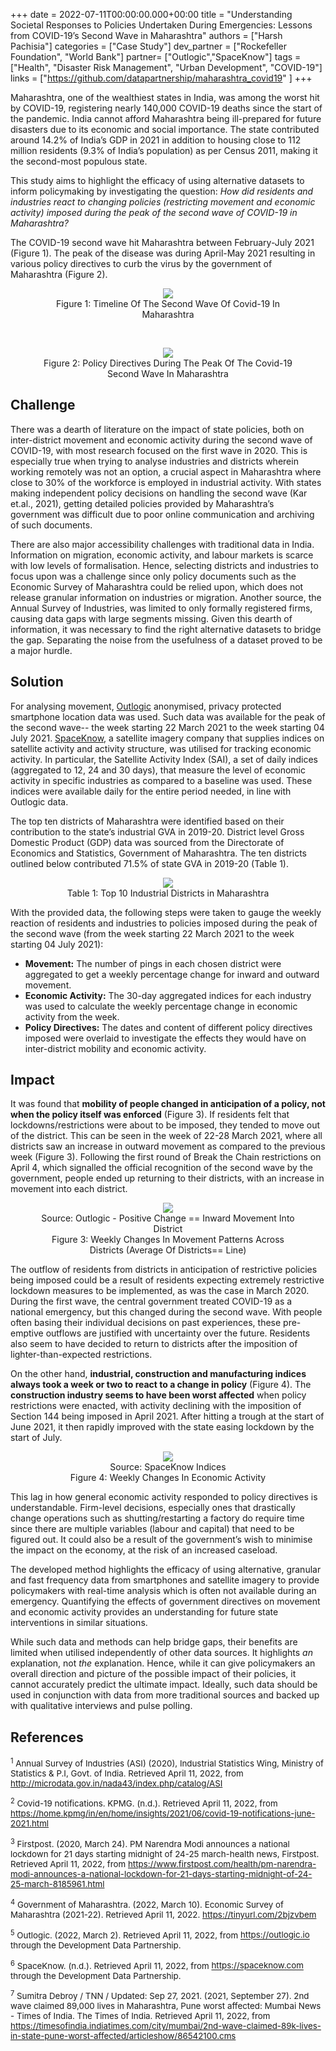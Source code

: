 +++
date = 2022-07-11T00:00:00.000+00:00
title = "Understanding Societal Responses to Policies Undertaken During Emergencies: Lessons from COVID-19’s Second Wave in Maharashtra"
authors = ["Harsh Pachisia"]
categories = ["Case Study"]
dev_partner = ["Rockefeller Foundation", "World Bank"]
partner= ["Outlogic","SpaceKnow"]
tags = ["Health", "Disaster Risk Management", "Urban Development", "COVID-19"]
links = ["https://github.com/datapartnership/maharashtra_covid19"
]
+++

Maharashtra, one of the wealthiest states in India, was among the worst hit by COVID-19, registering nearly 140,000 COVID-19 deaths since the start of the pandemic. India cannot afford Maharashtra being ill-prepared for future disasters due to its economic and social importance. The state contributed around 14.2% of India’s GDP in 2021 in addition to housing close to 112 million residents (9.3% of India’s population) as per Census 2011, making it the second-most populous state.

This study aims to highlight the efficacy of using alternative datasets to inform policymaking by investigating the question: *How did residents and industries react to changing policies (restricting movement and economic activity) imposed during the peak of the second wave of COVID-19 in Maharashtra?*

The COVID-19 second wave hit Maharashtra between February-July 2021 (Figure 1). The peak of the disease was during April-May 2021 resulting in various policy directives to curb the virus by the government of Maharashtra (Figure 2).

<figure align="center">
  <img src="maharashtra_1.png">
  <figcaption> <center> Figure 1: Timeline Of The Second Wave Of Covid-19 In Maharashtra </center> </figcaption>
</figure>

<br>

<figure align="center">
  <img src="maharashtra_2.png">
  <figcaption>  <center> Figure 2: Policy Directives During The Peak Of The Covid-19 Second Wave In Maharashtra</center> </figcaption>
</figure>

## Challenge

There was a dearth of literature on the impact of state policies, both on inter-district movement and economic activity during the second wave of COVID-19, with most research focused on the first wave in 2020. This is especially true when trying to analyse industries and districts wherein working remotely was not an option, a crucial aspect in Maharashtra where close to 30% of the workforce is employed in industrial activity. With states making independent policy decisions on handling the second wave (Kar et.al., 2021), getting detailed policies provided by Maharashtra’s government was difficult due to poor online communication and archiving of such documents.

There are also major accessibility challenges with traditional data in India. Information on migration, economic activity, and labour markets is scarce with low levels of formalisation. Hence, selecting districts and industries to focus upon was a challenge since only policy documents such as the Economic Survey of Maharashtra could be relied upon, which does not release granular information on industries or migration. Another source, the Annual Survey of Industries, was limited to only formally registered firms, causing data gaps with large segments missing. Given this dearth of information, it was necessary to find the right alternative datasets to bridge the gap. Separating the noise from the usefulness of a dataset proved to be a major hurdle.

## Solution

For analysing movement, [Outlogic](https://outlogic.io/) anonymised, privacy protected smartphone location data was used. Such data was available for the peak of the second wave-- the week starting 22 March 2021 to the week starting 04 July 2021. [SpaceKnow](https://spaceknow.com/), a satellite imagery company that supplies indices on satellite activity and activity structure, was utilised for tracking economic activity. In particular, the Satellite Activity Index (SAI), a set of daily indices (aggregated to 12, 24 and 30 days), that measure the level of economic activity in specific industries as compared to a baseline was used. These indices were available daily for the entire period needed, in line with Outlogic data.

The top ten districts of Maharashtra were identified based on their contribution to the state’s industrial GVA in 2019-20. District level Gross Domestic Product (GDP) data was sourced from the Directorate of Economics and Statistics, Government of Maharashtra. The ten districts outlined below contributed 71.5% of state GVA in 2019-20 (Table 1).

<figure align="center">
  <img src="maharashtra_3.png">
  <figcaption>  <center> Table 1: Top 10 Industrial Districts in Maharashtra
  </center> </figcaption>
</figure>

With the provided data, the following steps were taken to gauge the weekly reaction of residents and industries to policies imposed during the peak of the second wave (from the week starting 22 March 2021 to the week starting 04 July 2021):

* **Movement:** The number of pings in each chosen district were aggregated to get a weekly percentage change for inward and outward movement.
* **Economic Activity:** The 30-day aggregated indices for each industry was used to calculate the weekly percentage change in economic activity from the week.
* **Policy Directives:** The dates and content of different policy directives imposed were overlaid to investigate the effects they would have on inter-district mobility and economic activity.

## Impact

It was found that **mobility of people changed in anticipation of a policy, not when the policy itself was enforced** (Figure 3). If residents felt that lockdowns/restrictions were about to be imposed, they tended to move out of the district. This can be seen in the week of 22-28 March 2021, where all districts saw an increase in outward movement as compared to the previous week (Figure 3). Following the first round of Break the Chain restrictions on April 4, which signalled the official recognition of the second wave by the government, people ended up returning to their districts, with an increase in movement into each district.

<figure align="center">
  <img src="maharashtra_4.png">
  <figcaption>  <center> Source: Outlogic - Positive Change == Inward Movement Into District
  <figcaption>  <center> Figure 3: Weekly Changes In Movement Patterns Across Districts (Average Of Districts== Line)
  </center> </figcaption>
</figure>

The outflow of residents from districts in anticipation of restrictive policies being imposed could be a result of residents expecting extremely restrictive lockdown measures to be implemented, as was the case in March 2020. During the first wave, the central government treated COVID-19 as a national emergency, but this changed during the second wave. With people often basing their individual decisions on past experiences, these pre-emptive outflows are justified with uncertainty over the future. Residents also seem to have decided to return to districts after the imposition of lighter-than-expected restrictions.

On the other hand, **industrial, construction and manufacturing indices always took a week or two to react to a change in policy** (Figure 4). The **construction industry seems to have been worst affected** when policy restrictions were enacted, with activity declining with the imposition of Section 144 being imposed in April 2021. After hitting a trough at the start of June 2021, it then rapidly improved with the state easing lockdown by the start of July.

<figure align="center">
  <img src="maharashtra_5.png">
  <figcaption>  <center> Source: SpaceKnow Indices
  <figcaption>  <center> Figure 4: Weekly Changes In Economic Activity
  </center> </figcaption>
</figure>

This lag in how general economic activity responded to policy directives is understandable. Firm-level decisions, especially ones that drastically change operations such as shutting/restarting a factory do require time since there are multiple variables (labour and capital) that need to be figured out. It could also be a result of the government’s wish to minimise the impact on the economy, at the risk of an increased caseload.

The developed method highlights the efficacy of using alternative, granular and fast frequency data from smartphones and satellite imagery to provide policymakers with real-time analysis which is often not available during an emergency. Quantifying the effects of government directives on movement and economic activity provides an understanding for future state interventions in similar situations.

While such data and methods can help bridge gaps, their benefits are limited when utilised independently of other data sources. It highlights *an* explanation, not *the* explanation. Hence, while it can give policymakers an overall direction and picture of the possible impact of their policies, it cannot accurately predict the ultimate impact. Ideally, such data should be used in conjunction with data from more traditional sources and backed up with qualitative interviews and pulse polling.

## References

<span style="font-size:10pt;">

 <a id="note1"> <sup>1</sup> Annual Survey of Industries (ASI) (2020), Industrial Statistics Wing, Ministry of Statistics & P.I, Govt. of India. Retrieved April 11, 2022, from <http://microdata.gov.in/nada43/index.php/catalog/ASI> </a>

 <a id="note2"> <sup>2</sup>  Covid-19 notifications. KPMG. (n.d.). Retrieved April 11, 2022, from <https://home.kpmg/in/en/home/insights/2021/06/covid-19-notifications-june-2021.html> </a>

 <a id="note3"> <sup>3</sup> Firstpost. (2020, March 24). PM Narendra Modi announces a national lockdown for 21 days starting midnight of 24-25 march-health news, Firstpost. Retrieved April 11, 2022, from <https://www.firstpost.com/health/pm-narendra-modi-announces-a-national-lockdown-for-21-days-starting-midnight-of-24-25-march-8185961.html> </a>

 <a id="note4"> <sup>4</sup> Government of Maharashtra. (2022, March 10). Economic Survey of Maharashtra (2021-22). Retrieved April 11, 2022. <https://tinyurl.com/2bjzvbem>  </a>

 <a id="note4"> <sup>5</sup> Outlogic. (2022, March 2). Retrieved April 11, 2022, from <https://outlogic.io> through the Development Data Partnership.</a>

 <a id="note4"> <sup>6</sup> SpaceKnow. (n.d.). Retrieved April 11, 2022, from <https://spaceknow.com>   through the Development Data Partnership.</a>

 <a id="note4"> <sup>7</sup> Sumitra Debroy / TNN / Updated: Sep 27, 2021. (2021, September 27). 2nd wave claimed 89,000 lives in Maharashtra, Pune worst affected: Mumbai News - Times of India. The Times of India. Retrieved April 11, 2022, from <https://timesofindia.indiatimes.com/city/mumbai/2nd-wave-claimed-89k-lives-in-state-pune-worst-affected/articleshow/86542100.cms>   </a>

 </span>
